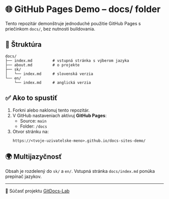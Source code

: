 # 🌐 GitHub Pages Demo – docs/ folder

Tento repozitár demonštruje jednoduché použitie GitHub Pages s priečinkom `docs/`, bez nutnosti buildovania.

## 📁 Štruktúra

```
docs/
├── index.md         # vstupná stránka s výberom jazyka
├── about.md         # o projekte
├── sk/
│   └── index.md     # slovenská verzia
└── en/
    └── index.md     # anglická verzia
```

## ✅ Ako to spustiť

1. Forkni alebo naklonuj tento repozitár.
2. V GitHub nastaveniach aktivuj **GitHub Pages**:
   - Source: `main`
   - Folder: `/docs`
3. Otvor stránku na:
   ```
   https://<tvoje-uzivatelske-meno>.github.io/docs-sites-demo/
   ```

## 🌍 Multijazyčnosť

Obsah je rozdelený do `sk/` a `en/`. Vstupná stránka `docs/index.md` ponúka prepínač jazykov.

---

🔗 Súčasť projektu [GitDocs-Lab](https://github.com/GitDocs-Lab/docs-overview)
